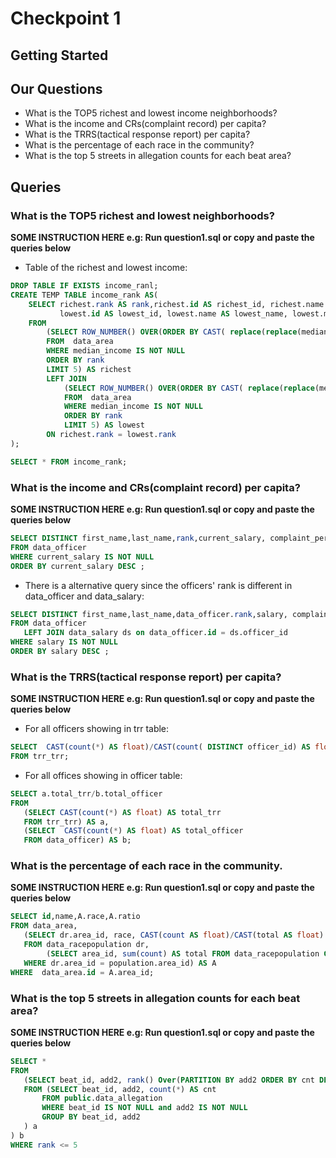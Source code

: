 # Checkpoint 1

## Getting Started


## Our Questions
* What is the TOP5 richest and lowest income neighborhoods?
* What is the income and CRs(complaint record) per capita?
* What is the TRRS(tactical response report) per capita?
* What is the percentage of each race in the community?
* What is the top 5 streets in allegation counts for each beat area?



## Queries

### What is the TOP5 richest and lowest neighborhoods?
**SOME INSTRUCTION HERE e.g: Run question1.sql or copy and paste the queries below**


* Table of the richest and lowest income:
```sql
DROP TABLE IF EXISTS income_ranl;
CREATE TEMP TABLE income_rank AS(
    SELECT richest.rank AS rank,richest.id AS richest_id, richest.name AS richest_name, richest.median_income AS richest_incom,
           lowest.id AS lowest_id, lowest.name AS lowest_name, lowest.median_income AS lowest_incom
    FROM
        (SELECT ROW_NUMBER() OVER(ORDER BY CAST( replace(replace(median_income, '$',''),',','') AS INT )DESC ) AS rank, name, id, median_income
        FROM  data_area
        WHERE median_income IS NOT NULL
        ORDER BY rank
        LIMIT 5) AS richest
        LEFT JOIN
            (SELECT ROW_NUMBER() OVER(ORDER BY CAST( replace(replace(median_income, '$',''),',','') AS INT )ASC ) AS rank, name, id, median_income
            FROM  data_area
            WHERE median_income IS NOT NULL
            ORDER BY rank
            LIMIT 5) AS lowest
        ON richest.rank = lowest.rank
);

SELECT * FROM income_rank;
```

### What is the income and CRs(complaint record) per capita?
**SOME INSTRUCTION HERE e.g: Run question1.sql or copy and paste the queries below**


```sql
SELECT DISTINCT first_name,last_name,rank,current_salary, complaint_percentile, civilian_allegation_percentile
FROM data_officer
WHERE current_salary IS NOT NULL
ORDER BY current_salary DESC ;
```
* There is a alternative query since the officers' rank is different in data_officer and data_salary:
```sql
SELECT DISTINCT first_name,last_name,data_officer.rank,salary, complaint_percentile, civilian_allegation_percentile
FROM data_officer
   LEFT JOIN data_salary ds on data_officer.id = ds.officer_id
WHERE salary IS NOT NULL
ORDER BY salary DESC ;
```

### What is the TRRS(tactical response report) per capita?
**SOME INSTRUCTION HERE e.g: Run question1.sql or copy and paste the queries below**


* For all officers showing in trr table:
```sql
SELECT  CAST(count(*) AS float)/CAST(count( DISTINCT officer_id) AS float) AS trr_per_capital
FROM trr_trr;
```
* For all offices showing in officer table:
```sql
SELECT a.total_trr/b.total_officer
FROM
   (SELECT CAST(count(*) AS float) AS total_trr
   FROM trr_trr) AS a,
   (SELECT  CAST(count(*) AS float) AS total_officer
   FROM data_officer) AS b;
```

### What is the percentage of each race in the community.
**SOME INSTRUCTION HERE e.g: Run question1.sql or copy and paste the queries below**


```sql
SELECT id,name,A.race,A.ratio
FROM data_area,
   (SELECT dr.area_id, race, CAST(count AS float)/CAST(total AS float) AS ratio
   FROM data_racepopulation dr,
        (SELECT area_id, sum(count) AS total FROM data_racepopulation GROUP BY area_id) AS population
   WHERE dr.area_id = population.area_id) AS A
WHERE  data_area.id = A.area_id;
```

### What is the top 5 streets in allegation counts for each beat area?
**SOME INSTRUCTION HERE e.g: Run question1.sql or copy and paste the queries below**


```sql
SELECT *
FROM
   (SELECT beat_id, add2, rank() Over(PARTITION BY add2 ORDER BY cnt DESC )
   FROM (SELECT beat_id, add2, count(*) AS cnt
       FROM public.data_allegation
       WHERE beat_id IS NOT NULL and add2 IS NOT NULL
       GROUP BY beat_id, add2
   ) a
) b
WHERE rank <= 5
```
